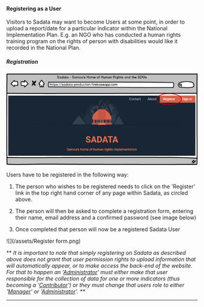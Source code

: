 #### Registering as a User

Visitors to Sadata may want to become Users at some point, in order to upload a report/date for a particular indicator within the National Implementation Plan. E.g. an NGO who has conducted a human rights training program on the rights of person with disabilities would like it recorded in the National Plan.

##### Registration

![](/assets/Registration.png)

Users have to be registered in the following way:

1. The person who wishes to be registered needs to click on the 'Register' link in the top right hand corner of any page within Sadata, as circled above. 
2. The person will then be asked to complete a registration form, entering their name, email address and a confirmed password \(see image below\)

3. Once completed that person will now be a registered Sadata User

![](/assets/Register form.png)

\*\* _It is important to note that simply registering on Sadata as described above does not grant that user permission rights to upload information that will automatically appear, or to make access the back-end of the website. For that to happen an '_[_Administrator_](#administrators)_'  must either make that user responsible for the collection of data for one or more indicators \(thus becoming a '_[_Contributor_](#contributors)_'\) or they must change that users role to either '_[_Manager_](#managers)_' or '_[_Administrator_](#administrators)_'. \*\*_

---

